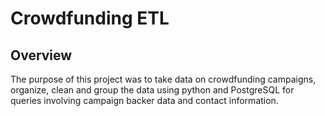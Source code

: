 # Crowdfunding ETL
## Overview
The purpose of this project was to take data on crowdfunding campaigns, organize, clean and group the data using python and PostgreSQL for queries involving campaign backer data and contact information.
